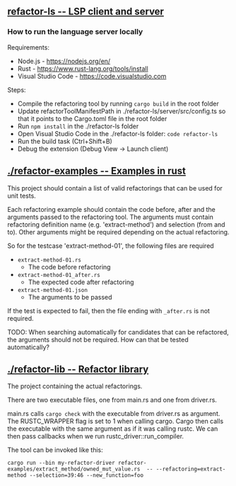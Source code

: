 ## [refactor-ls -- LSP client and server](./refactor-ls)
### How to run the language server locally
Requirements:
- Node.js - https://nodejs.org/en/
- Rust - https://www.rust-lang.org/tools/install
- Visual Studio Code - https://code.visualstudio.com

Steps:
- Compile the refactoring tool by running ```cargo build``` in the root folder
- Update refactorToolManifestPath in ./refactor-ls/server/src/config.ts so that it points to the Cargo.toml file in the root folder
- Run ```npm install``` in the ./refactor-ls folder
- Open Visual Studio Code in the ./refactor-ls folder: ```code refactor-ls```
- Run the build task (Ctrl+Shift+B)
- Debug the extension (Debug View -> Launch client)

## [./refactor-examples -- Examples in rust](./refactor-examples)
This project should contain a list of valid refactorings that can be used for unit tests.

Each refactoring example should contain the code before, after and the arguments passed to the refactoring tool. The arguments must contain refactoring definition name (e.g. 'extract-method') and selection (from and to). Other arguments might be required depending on the actual refactoring.

So for the testcase 'extract-method-01', the following files are required
* `extract-method-01.rs`
    * The code before refactoring
* `extract-method-01_after.rs`
    * The expected code after refactoring
* `extract-method-01.json`
    * The arguments to be passed
    
If the test is expected to fail, then the file ending with `_after.rs` is not required.

TODO: When searching automatically for candidates that can be refactored, the arguments should not be required. How can that be tested automatically?

## [./refactor-lib -- Refactor library](./refactor-lib)
The project containing the actual refactorings. 

There are two executable files, one from main.rs and one from driver.rs.

main.rs calls ```cargo check``` with the executable from driver.rs as argument. The RUSTC_WRAPPER flag is set to 1 when calling cargo. Cargo then calls the executable with the same argument as if it was calling rustc. We can then pass callbacks when we run rustc_driver::run_compiler.

The tool can be invoked like this:

`cargo run --bin my-refactor-driver refactor-examples/extract_method/owned_mut_value.rs  -- --refactoring=extract-method --selection=39:46 --new_function=foo`
